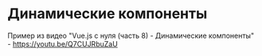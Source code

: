 # Динамические компоненты

Пример из видео "Vue.js с нуля (часть 8) - Динамические компоненты" - https://youtu.be/Q7CUJRbuZaU
